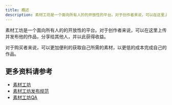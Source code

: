 ```yaml
---
title: 概述
description: 素材工坊是一个面向所有人的的开放性的平台。对于创作者来说，可以在这里上传并发布他的作品，分享给其他人，并以此获得收益。
---
```


素材工坊是一个面向所有人的的开放性的平台。对于创作者来说，可以在这里上传并发布他的作品，分享给其他人，并以此获得收益。

对于购买者来说，可以更加便利的获取自己所需的素材，以更低的成本完成自己的作品。

## 更多资料请参考

- [素材工坊](https://www.gamecreator.com.cn/material)
- [素材工坊发布规范](https://www.gamecreator.com.cn/forum/det/907)
- [素材工坊QA](https://www.gamecreator.com.cn/forum/det/908)
